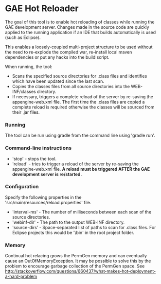 # GAE Hot Reloader

The goal of this tool is to enable hot reloading of classes while running the GAE development server. Changes made in the source code are quickly applied to the running application if an IDE that builds automatically is used (such as Eclipse).

This enables a loosely-coupled multi-project structure to be used without the need to re-explode the compiled war, re-install local maven dependencies or put any hacks into the build script.

When running, the tool:
* Scans the specified source directories for .class files and identifies which have been updated since the last scan.
* Copies the classes files from all source directories into the WEB-INF/classes directory.
* If necessary, triggers a complete reload of the server by re-saving the appengine-web.xml file. The first time the .class files are copied a complete reload is required otherwise the classes will be sourced from their .jar files.

### Running
The tool can be run using gradle from the command line using 'gradle run'.

### Command-line instructions
* 'stop' - stops the tool.
* 'reload' - tries to trigger a reload of the server by re-saving the appengine-web.xml file. **A reload must be triggered AFTER the GAE development server is re/started.**

### Configuration
Specify the following properties in the 'src/main/resources/reload.properties' file.
* 'interval-ms' - The number of milliseconds between each scan of the source directories.
* 'webinf-dir' - The path to the output WEB-INF directory.
* 'source-dirs' - Space-separated list of paths to scan for .class files. For Eclipse projects this would be '\bin' in the root project folder.

### Memory
Continual hot relacing grows the PermGen memory and can eventually cause an OutOfMemoryException.
It may be possible to solve this by the problem to encourage garbage collection of the PermGen space.
See http://stackoverflow.com/questions/660437/what-makes-hot-deployment-a-hard-problem
